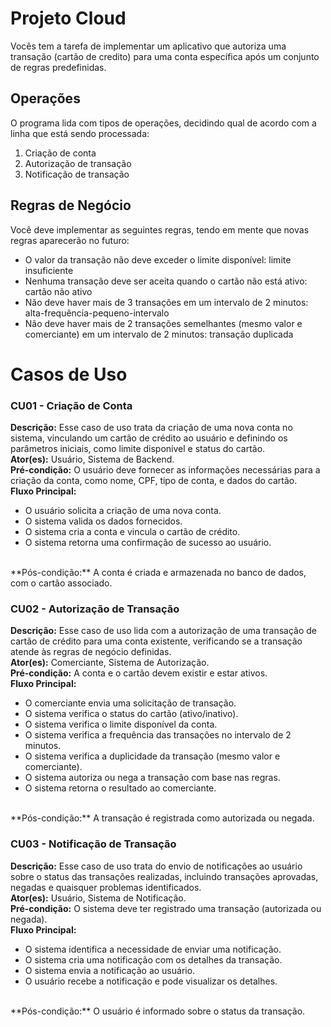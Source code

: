 # Projeto Cloud
Vocês tem a tarefa de implementar um aplicativo que autoriza uma transação (cartão de credito) para uma conta específica após um conjunto de regras predefinidas.

## Operações
O programa lida com tipos de operações, decidindo qual de acordo com a linha que está sendo processada:
1. Criação de conta
2. Autorização de transação
3. Notificação de transação

## Regras de Negócio

Você deve implementar as seguintes regras, tendo em mente que novas regras aparecerão no futuro:
- O valor da transação não deve exceder o limite disponível: limite insuficiente
- Nenhuma transação deve ser aceita quando o cartão não está ativo: cartão não ativo
- Não deve haver mais de 3 transações em um intervalo de 2 minutos: alta-frequência-pequeno-intervalo
- Não deve haver mais de 2 transações semelhantes (mesmo valor e comerciante) em um intervalo de 2 minutos: transação duplicada

# Casos de Uso

### CU01 - Criação de Conta

**Descrição:** Esse caso de uso trata da criação de uma nova conta no sistema, vinculando um cartão de crédito ao usuário e definindo os parâmetros iniciais, como limite disponível e status do cartão.
<br/>
**Ator(es):** Usuário, Sistema de Backend.
<br/>
**Pré-condição:** O usuário deve fornecer as informações necessárias para a criação da conta, como nome, CPF, tipo de conta, e dados do cartão.
<br/>
**Fluxo Principal:**
- O usuário solicita a criação de uma nova conta.
- O sistema valida os dados fornecidos.
- O sistema cria a conta e vincula o cartão de crédito.
- O sistema retorna uma confirmação de sucesso ao usuário.
<br/>
**Pós-condição:** A conta é criada e armazenada no banco de dados, com o cartão associado.

### CU02 - Autorização de Transação

**Descrição:** Esse caso de uso lida com a autorização de uma transação de cartão de crédito para uma conta existente, verificando se a transação atende às regras de negócio definidas.
<br/>
**Ator(es):** Comerciante, Sistema de Autorização.
<br/>
**Pré-condição:** A conta e o cartão devem existir e estar ativos.
<br/>
**Fluxo Principal:**
- O comerciante envia uma solicitação de transação.
- O sistema verifica o status do cartão (ativo/inativo).
- O sistema verifica o limite disponível da conta.
- O sistema verifica a frequência das transações no intervalo de 2 minutos.
- O sistema verifica a duplicidade da transação (mesmo valor e comerciante).
- O sistema autoriza ou nega a transação com base nas regras.
- O sistema retorna o resultado ao comerciante.
<br/>
**Pós-condição:** A transação é registrada como autorizada ou negada.

### CU03 - Notificação de Transação

**Descrição:** Esse caso de uso trata do envio de notificações ao usuário sobre o status das transações realizadas, incluindo transações aprovadas, negadas e quaisquer problemas identificados.
<br/>
**Ator(es):** Usuário, Sistema de Notificação.
<br/>
**Pré-condição:** O sistema deve ter registrado uma transação (autorizada ou negada).
<br/>
**Fluxo Principal:**
- O sistema identifica a necessidade de enviar uma notificação.
- O sistema cria uma notificação com os detalhes da transação.
- O sistema envia a notificação ao usuário.
- O usuário recebe a notificação e pode visualizar os detalhes.
<br/>
**Pós-condição:** O usuário é informado sobre o status da transação.

